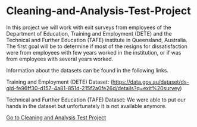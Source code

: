 # Cleaning-and-Analysis-Test-Project

In this project we will work with exit surveys from employees of the Department of Education, Training and Employment (DETE) and the Technical and Further Education (TAFE) institute in Queensland, Australia.
The first goal will be to determine if most of the resigns for dissatisfaction were from employees with few years worked in the institution, or if was from employees with several years worked.

Information about the datasets can be found in the following links.

Training and Employment (DETE) Dataset: (https://data.gov.au/dataset/ds-qld-fe96ff30-d157-4a81-851d-215f2a0fe26d/details?q=exit%20survey)

Technical and Further Education (TAFE) Dataset: We were able to put our hands in the dataset but unfortunately it is not available anymore.

[Go to Cleaning and Analysis Test Project]()
